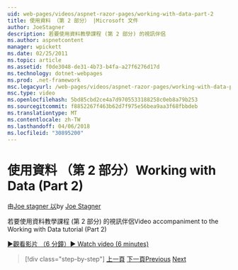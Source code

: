 ```yaml
---
uid: web-pages/videos/aspnet-razor-pages/working-with-data-part-2
title: 使用資料 （第 2 部分） |Microsoft 文件
author: JoeStagner
description: 若要使用資料教學課程 (第 2 部分) 的視訊伴侶
ms.author: aspnetcontent
manager: wpickett
ms.date: 02/25/2011
ms.topic: article
ms.assetid: f0de3048-de31-4b73-b4fa-a27f6276d17d
ms.technology: dotnet-webpages
ms.prod: .net-framework
msc.legacyurl: /web-pages/videos/aspnet-razor-pages/working-with-data-part-2
msc.type: video
ms.openlocfilehash: 5bd85cbd2ce4a7d9705533188258c0eb8a79b253
ms.sourcegitcommit: f8852267f463b62d7f975e56bea9aa3f68fbbdeb
ms.translationtype: MT
ms.contentlocale: zh-TW
ms.lasthandoff: 04/06/2018
ms.locfileid: "30895200"
---
```

<a name="working-with-data-part-2"></a><span data-ttu-id="09582-103">使用資料 （第 2 部分）</span><span class="sxs-lookup"><span data-stu-id="09582-103">Working with Data (Part 2)</span></span>
====================
<span data-ttu-id="09582-104">由[Joe stagner 以](https://github.com/JoeStagner)</span><span class="sxs-lookup"><span data-stu-id="09582-104">by [Joe Stagner](https://github.com/JoeStagner)</span></span>

<span data-ttu-id="09582-105">若要使用資料教學課程 (第 2 部分) 的視訊伴侶</span><span class="sxs-lookup"><span data-stu-id="09582-105">Video accompaniment to the Working with Data tutorial (Part 2)</span></span>

[<span data-ttu-id="09582-106">&#9654;觀看影片 （6 分鐘）</span><span class="sxs-lookup"><span data-stu-id="09582-106">&#9654; Watch video (6 minutes)</span></span>](https://channel9.msdn.com/Blogs/ASP-NET-Site-Videos/working-with-data-part-2)

> [!div class="step-by-step"]
> <span data-ttu-id="09582-107">[上一頁](working-with-data-part-1.md)
> [下一頁](displaying-data-in-a-grid.md)</span><span class="sxs-lookup"><span data-stu-id="09582-107">[Previous](working-with-data-part-1.md)
[Next](displaying-data-in-a-grid.md)</span></span>
